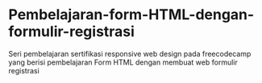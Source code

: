 # Pembelajaran-form-HTML-dengan-formulir-registrasi
Seri pembelajaran sertifikasi responsive web design pada freecodecamp yang berisi pembelajaran Form HTML dengan membuat web formulir registrasi
